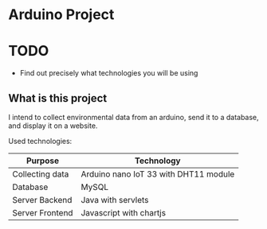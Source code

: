 # Arduino Project

# TODO
- Find out precisely what technologies you will be using

## What is this project

I intend to collect environmental data from an arduino, send it to a database, and display it on a website.

Used technologies:

|Purpose|Technology|
|---|---|
|Collecting data|Arduino nano IoT 33 with DHT11 module|
|Database|MySQL|
|Server Backend|Java with servlets|
|Server Frontend|Javascript with chartjs|

